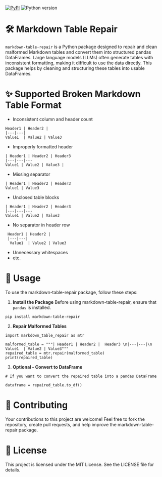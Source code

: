 [![PyPI](https://img.shields.io/pypi/v/markdown-table-repair)](https://pypi.org/project/markdown-table-repair/)
![Python version](https://img.shields.io/badge/python-3.8+-important)

# 🛠️ Markdown Table Repair
```markdown-table-repair``` is a Python package designed to repair and clean malformed Markdown tables and convert them into structured pandas DataFrames. Large language models (LLMs) often generate tables with inconsistent formatting, making it difficult to use the data directly. This package helps by cleaning and structuring these tables into usable DataFrames.

# ✨ Supported Broken Markdown Table Format
- Inconsistent column and header count
```
Header1 | Header2 | 
|---|---|
Value1  | Value2 | Value3
```
- Improperly formatted header 
```
| Header1 | Header2 | Header3  
|---|---|---  
Value1 | Value2 | Value3 |
```
- Missing separator
```
| Header1 | Header2 | Header3
Value1 | Value3
```  
- Unclosed table blocks
```
| Header1 | Header2 | Header3  
|---|---|--- 
Value1 | Value2 | Value3
```
- No separator in header row
```
 Header1 | Header2 | 
 |---|---|
  Value1  | Value2 | Value3
```
- Unnecessary whitespaces
- etc.

# 🔧 Usage
To use the markdown-table-repair package, follow these steps:
1. **Install the Package**
Before using markdown-table-repair, ensure that ```pandas``` is installed.
```
pip install markdown-table-repair  
```
2. **Repair Malformed Tables**
```
import markdown_table_repair as mtr

malformed_table = """| Header1 | Header2 |  Header3 \n|---|---|\n Value1  | Value2 | Value3"""
repaired_table = mtr.repair(malformed_table)
print(repaired_table)
```
3. **Optional - Convert to DataFrame**
```
# If you want to convert the repaired table into a pandas DataFrame

dataframe = repaired_table.to_df()
```
# 🤝 Contributing
Your contributions to this project are welcome! Feel free to fork the repository, create pull requests, and help improve the markdown-table-repair package.

# 📝 License
This project is licensed under the MIT License. See the LICENSE file for details.
